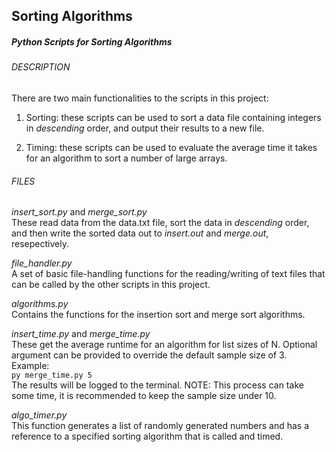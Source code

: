 ## Sorting Algorithms
##### Python Scripts for Sorting Algorithms


###### DESCRIPTION

There are two main functionalities to the scripts in this project:

1. Sorting: these scripts can be used to sort a data file containing integers
in _descending_ order, and output their results to a new file.  

2. Timing: these scripts can be used to evaluate the average time it takes for
an algorithm to sort a number of large arrays.  

###### FILES

*insert_sort.py* and *merge_sort.py*  
These read data from the data.txt file, sort the data in _descending_ order, 
and then write the sorted data out to *insert.out* and *merge.out*, 
resepectively. 

*file_handler.py*  
A set of basic file-handling functions for the reading/writing of text 
files that can be called by the other scripts in this project.

*algorithms.py*  
Contains the functions for the insertion sort and merge sort algorithms.

*insert_time.py* and *merge_time.py*  
These get the average runtime for an algorithm for list sizes of N. Optional
argument can be provided to override the default sample size of 3.  
  Example:  
  `py merge_time.py 5`  
  The results will be logged to the terminal. NOTE: This process can take some 
time, it is recommended to keep the sample size under 10.

*algo_timer.py*  
This function generates a list of randomly generated numbers and has a 
reference to a specified sorting algorithm that is called and timed.